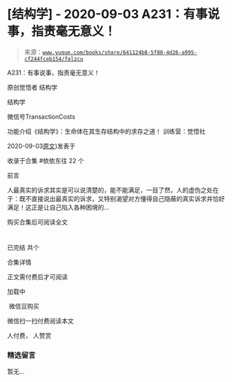 # [结构学] - 2020-09-03 A231：有事说事，指责毫无意义！

> 来源：[`www.yuque.com/books/share/641124b8-5f80-4d26-a995-cf244fceb154/felzcu`](https://www.yuque.com/books/share/641124b8-5f80-4d26-a995-cf244fceb154/felzcu)



A231：有事说事，指责毫无意义！ 

原创觉悟者 结构学 

结构学 

微信号TransactionCosts 

功能介绍《结构学》：生命体在其生存结构中的求存之道！ 训练营：觉悟社 

2020-09-03[原文](https://mp.weixin.qq.com/s?__biz=MzIzMDYwOTM0Mg==&mid=2247484483&idx=1&sn=563e29b04d986b855a5c3cad9a064195&chksm=e8b19c92dfc6158480ab4ccc35756962aa5bbb1200e677347ada97e165eb500fd0dccb464278#rd))发表于 

收录于合集 #依依东往 22 个 

前言 

人最真实的诉求其实是可以说清楚的，能不能满足，一目了然，人的虚伪之处在于：既不直接说出最真实的诉求，又特别渴望对方懂得自己隐蔽的真实诉求并恰好满足！这正是让自己陷入各种困境的… 

购买合集后可阅读全文 

# 

已完结 共个 

合集详情 

正文需付费后才可阅读 

加载中 

 微信豆购买 

微信扫一扫付费阅读本文 

人付费， 人赞赏 

### 精选留言 

暂无...